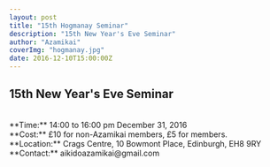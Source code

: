 ```yaml
---
layout: post
title: "15th Hogmanay Seminar"
description: "15th New Year's Eve Seminar"
author: "Azamikai"
coverImg: "hogmanay.jpg"
date: 2016-12-10T15:00:00Z
---
```



<H2>15th New Year's Eve Seminar</H2>
<br>**Time:** 14:00 to 16:00 pm December 31, 2016
<br>**Cost:** £10 for non-Azamikai members, £5 for members.
<br>**Location:**  Crags Centre, 10 Bowmont Place, Edinburgh, EH8 9RY
<br>**Contact:** aikidoazamikai@gmail.com